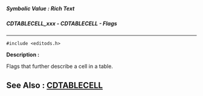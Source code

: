 ##### Symbolic Value : Rich Text
##### CDTABLECELL_xxx - CDTABLECELL - Flags
---
```
#include <editods.h>
```
**Description :**

Flags that further describe a cell in a table.

**See Also :**
[CDTABLECELL](/domino-c-api-docs/reference/Data/CDTABLECELL)
---
